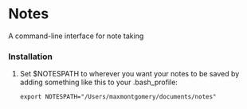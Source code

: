 # Notes

A command-line interface for note taking

### Installation
1. Set $NOTESPATH to wherever you want your notes to be saved by adding something like this to your .bash_profile: 
    ```
    export NOTESPATH="/Users/maxmontgomery/documents/notes"
    ```
   
